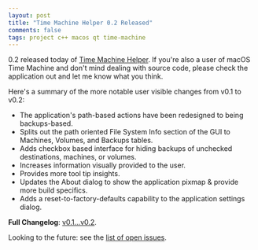 ```yaml
---
layout: post
title: "Time Machine Helper 0.2 Released"
comments: false
tags: project c++ macos qt time-machine
---
```


0.2 released today of [Time Machine Helper](https://github.com/louis-langholtz/time-machine-helper).
If you're also a user of macOS Time Machine and don't mind dealing with source code, please check the application out and let me know what you think.

Here's a summary of the more notable user visible changes from v0.1 to v0.2:

- The application's path-based actions have been redesigned to being backups-based.
- Splits out the path oriented File System Info section of the GUI to Machines, Volumes,  and Backups tables.
- Adds checkbox based interface for hiding backups of unchecked destinations, machines, or volumes.
- Increases information visually provided to the user.
- Provides more tool tip insights.
- Updates the About dialog to show the application pixmap & provide more build specifics.
- Adds a reset-to-factory-defaults capability to the application settings dialog.

**Full Changelog**: [v0.1...v0.2](https://github.com/louis-langholtz/time-machine-helper/compare/v0.1...v0.2).

Looking to the future: see the [list of open issues](https://github.com/louis-langholtz/time-machine-helper/issues).
